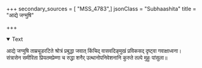 +++
secondary_sources = [ "MSS_4783",]
jsonClass = "Subhaashita"
title = "आद्ये जग्मुषि"

+++

<details open><summary>Text</summary>

आद्ये जग्मुषि ताम्रचूडरटिते श्रोत्रं प्रबुद्धा जवात् किंचिद् वासवदिङ्मुखं प्रविकसद् दृष्ट्वा गवाक्षाध्वना।  
संत्रासेन समीरिता प्रियतमप्रेम्णा च रुद्धा शनैर् उत्थानोपनिवेशनानि कुरुते तल्पे मुहुः पांसुला॥
</details>
